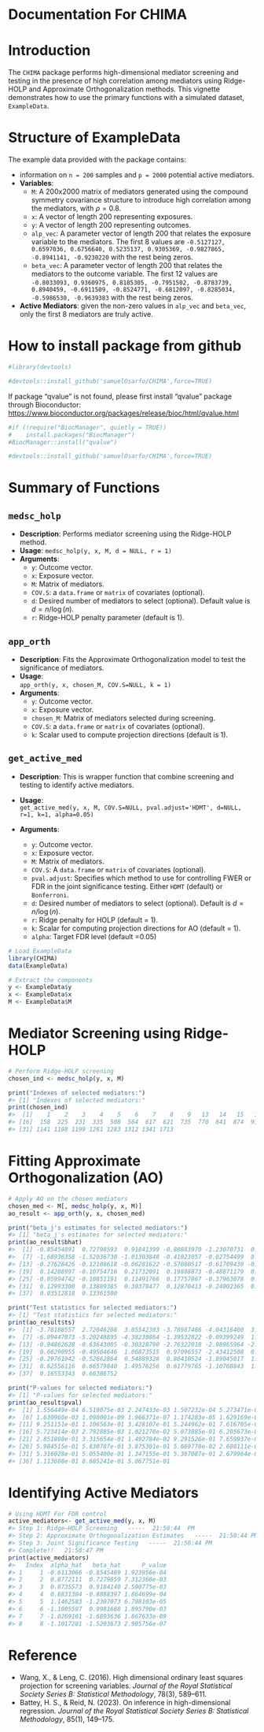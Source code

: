 Documentation For CHIMA
================

<!-- README.md is generated from README.Rmd. Please edit that file -->

# Introduction

The `CHIMA` package performs high-dimensional mediator screening and
testing in the presence of high correlation among mediators using
Ridge-HOLP and Approximate Orthogonalization methods. This vignette demonstrates how to use the
primary functions with a simulated dataset, `ExampleData`.

# Structure of ExampleData

The example data provided with the package contains:

- information on `n = 200` samples and `p = 2000` potential active
  mediators.
- **Variables**:
  - `M`: A 200x2000 matrix of mediators generated using the compound
    symmetry covariance structure to introduce high correlation among
    the mediators, with $\rho= 0.8$.
  - `x`: A vector of length 200 representing exposures.
  - `y`: A vector of length 200 representing outcomes.
  - `alp_vec`: A parameter vector of length 200 that relates the
    exposure variable to the mediators. The first 8 values are
    `-0.5127127, 0.6597036, 0.6756640, 0.5235137, 0.9305369, -0.9827865, -0.8941141, -0.9230220`
    with the rest being zeros.
  - `beta_vec`: A parameter vector of length 200 that relates the
    mediators to the outcome variable. The first 12 values are
    `-0.8033093, 0.9360975, 0.8185305, -0.7951502, -0.8783739, 0.8940459, -0.6911509, -0.8524771, -0.6812097, -0.8285034, -0.5986530, -0.9639383`
    with the rest being zeros.
- **Active Mediators**: given the non-zero values in `alp_vec` and
  `beta_vec`, only the first 8 mediators are truly active.

# How to install package from github

``` r
#library(devtools)

#devtools::install_github('samuelOsarfo/CHIMA',force=TRUE)
```

If package “qvalue” is not found, please first install “qvalue” package
through Bioconductor:
<https://www.bioconductor.org/packages/release/bioc/html/qvalue.html>

``` r
#if (!require("BiocManager", quietly = TRUE))
#    install.packages("BiocManager")
#BiocManager::install("qvalue")

#devtools::install_github('samuelOsarfo/CHIMA',force=TRUE)
```

# Summary of Functions

## `medsc_holp`

- **Description**: Performs mediator screening using the Ridge-HOLP
  method.
- **Usage**: `medsc_holp(y, x, M, d = NULL, r = 1)`
- **Arguments**:
  - `y`: Outcome vector.
  - `x`: Exposure vector.
  - `M`: Matrix of mediators.
  - `COV.S`: a `data.frame` or `matrix` of covariates (optional).
  - `d`: Desired number of mediators to select (optional). Default value
    is $d= n/\log(n)$.
  - `r`: Ridge-HOLP penalty parameter (default is 1).

## `app_orth`

- **Description**: Fits the Approximate Orthogonalization model to test
  the significance of mediators.
- **Usage**:  
  `app_orth(y, x, chosen_M, COV.S=NULL, k = 1)`  
- **Arguments**:
  - `y`: Outcome vector.
  - `x`: Exposure vector.
  - `chosen_M`: Matrix of mediators selected during screening.
  - `COV.S`: a `data.frame` or `matrix` of covariates (optional).
  - `k`: Scalar used to compute projection directions (default is 1).

## `get_active_med`

- **Description**: This is wrapper function that combine screening and
  testing to identify active mediators.

- **Usage**:  
  `get_active_med(y, x, M, COV.S=NULL, pval.adjust='HDMT', d=NULL, r=1, k=1, alpha=0.05)`

- **Arguments**:

  - `y`: Outcome vector.
  - `x`: Exposure vector.
  - `M`: Matrix of mediators.
  - `COV.S`: A `data.frame` or `matrix` of covariates (optional).
  - `pval.adjust`: Specifies which method to use for controlling FWER or
    FDR in the joint significance testing. Either `HDMT` (default) or
    `Bonferroni`.
  - `d`: Desired number of mediators to select (optional). Default is
    $d = n / \log(n)$.
  - `r`: Ridge penalty for HOLP (default = 1).
  - `k`: Scalar for computing projection directions for AO (default =
    1).
  - `alpha`: Target FDR level (default =0.05)

``` r
# Load ExampleData
library(CHIMA)
data(ExampleData)

# Extract the components
y <- ExampleData$y
x <- ExampleData$x
M <- ExampleData$M
```

# Mediator Screening using Ridge-HOLP

``` r
# Perform Ridge-HOLP screening
chosen_ind <- medsc_holp(y, x, M)

print("Indexes of selected mediators:")
#> [1] "Indexes of selected mediators:"
print(chosen_ind)
#>  [1]    1    2    3    4    5    6    7    8    9   13   14   15   16  122  143
#> [16]  158  225  231  335  508  564  617  621  735  770  841  874  913 1121 1132
#> [31] 1141 1198 1199 1261 1283 1312 1341 1713
```

# Fitting Approximate Orthogonalization (AO)

``` r
# Apply AO on the chosen mediators
chosen_med <- M[, medsc_holp(y, x, M)]
ao_result <- app_orth(y, x, chosen_med)

print("beta_j's estimates for selected mediators:")
#> [1] "beta_j's estimates for selected mediators:"
print(ao_result$bhat)
#>  [1] -0.85454891  0.72798593  0.91841399 -0.88883970 -1.23070731  0.99816884
#>  [7] -1.68936358 -1.52036730 -1.01303848 -0.41023057 -0.02754499  0.36738506
#> [13] -0.27628426 -0.12108618 -0.06281622 -0.57080517 -0.61709430 -0.54748920
#> [19]  0.14286997 -0.10754716  0.21732091  0.19888873 -0.48871179  0.01647673
#> [25] -0.05994742 -0.10851191  0.11491766  0.17757867 -0.37963078  0.24259622
#> [31]  0.12993300  0.13889385  0.30378477  0.12870413 -0.24002365  0.34967104
#> [37]  0.03512818  0.13361500

print("Test statistics for selected mediators:")
#> [1] "Test statistics for selected mediators:"
print(ao_result$ts)
#>  [1] -3.78188557  2.72046208  3.05542303 -3.78987486 -4.04316400  3.15031228
#>  [7] -6.09447073 -5.20248895 -4.38230864 -1.39532822 -0.09399249  1.59525024
#> [13] -0.94862628 -0.63643005 -0.30328790 -2.76322018 -2.98965964 -2.56854317
#> [19]  0.66290955 -0.49504646  1.06873515  0.97096557 -2.43412508  0.08891106
#> [25] -0.29761942 -0.52662864  0.54889328  0.86410524 -1.89045017  1.10765451
#> [31]  0.62556116  0.66579840  1.49576256  0.61779765 -1.10768843  1.59210660
#> [37]  0.16553343  0.66386752

print("P-values for selected mediators:")
#> [1] "P-values for selected mediators:"
print(ao_result$pval)
#>  [1] 1.556449e-04 6.519075e-03 2.247433e-03 1.507232e-04 5.273471e-05
#>  [6] 1.630960e-03 1.098001e-09 1.966371e-07 1.174283e-05 1.629169e-01
#> [11] 9.251151e-01 1.106563e-01 3.428107e-01 5.244962e-01 7.616705e-01
#> [16] 5.723414e-03 2.792885e-03 1.021270e-02 5.073885e-01 6.205673e-01
#> [21] 2.851890e-01 3.315654e-01 1.492784e-02 9.291526e-01 7.659937e-01
#> [26] 5.984515e-01 5.830787e-01 3.875301e-01 5.869778e-02 2.680111e-01
#> [31] 5.316028e-01 5.055400e-01 1.347155e-01 5.367087e-01 2.679964e-01
#> [36] 1.113608e-01 8.685241e-01 5.067751e-01
```

# Identifying Active Mediators

``` r
# Using HDMT For FDR control
active_mediators<- get_active_med(y, x, M)
#> Step 1: Ridge–HOLP Screening   -----  21:50:44  PM
#> Step 2: Approximate Orthogonalization Estimates   -----  21:50:44 PM
#> Step 3: Joint Significance Testing   -----  21:50:44 PM
#> Complete!!   21:50:47 PM
print(active_mediators)
#>   Index  alpha_hat   beta_hat      P_value
#> 1     1 -0.6113066 -0.8545489 1.923956e-04
#> 2     2  0.8772111  0.7279859 7.312360e-03
#> 3     3  0.8735573  0.9184140 2.590775e-03
#> 4     4  0.6831304 -0.8888397 1.864699e-04
#> 5     5  1.1462583 -1.2307073 6.708103e-05
#> 6     6 -1.1805587  0.9981688 1.895790e-03
#> 7     7 -1.0269161 -1.6893636 1.867633e-09
#> 8     8 -1.1017281 -1.5203673 2.905756e-07
```

# Reference

- Wang, X., & Leng, C. (2016). High dimensional ordinary least squares
  projection for screening variables. *Journal of the Royal Statistical
  Society Series B: Statistical Methodology*, 78(3), 589–611.
- Battey, H. S., & Reid, N. (2023). On inference in high-dimensional
  regression. *Journal of the Royal Statistical Society Series B:
  Statistical Methodology*, 85(1), 149–175.

